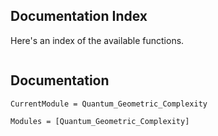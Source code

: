 ## Documentation Index
Here's an index of the available functions.
```@index
```

## Documentation
```@meta
CurrentModule = Quantum_Geometric_Complexity
```

```@autodocs
Modules = [Quantum_Geometric_Complexity]
```


